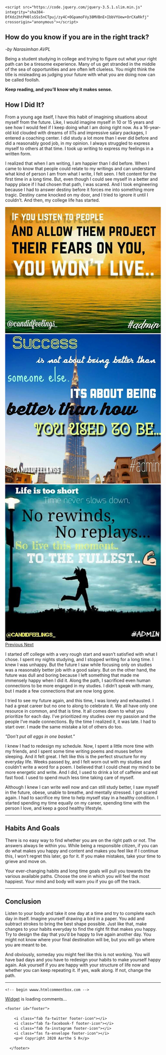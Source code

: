 <!DOCTYPE html>
<html lang="en">
<head>
    <meta charset="UTF-8">
    <meta name="viewport" content="width=device-width, initial-scale=1.0">
    <title>Document</title>
    <!-- bootstrap and CSS -->
    <link rel="stylesheet" href="https://stackpath.bootstrapcdn.com/bootstrap/4.5.2/css/bootstrap.min.css" integrity="sha384-JcKb8q3iqJ61gNV9KGb8thSsNjpSL0n8PARn9HuZOnIxN0hoP+VmmDGMN5t9UJ0Z" crossorigin="anonymous">
    <link rel="stylesheet" href="css/styles.css">
    <!-- google fonts -->
    <link href="https://fonts.googleapis.com/css2?family=Baloo+Tamma+2&family=Poppins:wght@200;400;600&display=swap" rel="stylesheet">

    <script src="https://code.jquery.com/jquery-3.5.1.slim.min.js" integrity="sha384-DfXdz2htPH0lsSSs5nCTpuj/zy4C+OGpamoFVy38MVBnE+IbbVYUew+OrCXaRkfj" crossorigin="anonymous"></script>
<script src="https://cdn.jsdelivr.net/npm/popper.js@1.16.1/dist/umd/popper.min.js" integrity="sha384-9/reFTGAW83EW2RDu2S0VKaIzap3H66lZH81PoYlFhbGU+6BZp6G7niu735Sk7lN" crossorigin="anonymous"></script>
<script src="https://stackpath.bootstrapcdn.com/bootstrap/4.5.2/js/bootstrap.min.js" integrity="sha384-B4gt1jrGC7Jh4AgTPSdUtOBvfO8shuf57BaghqFfPlYxofvL8/KUEfYiJOMMV+rV" crossorigin="anonymous"></script>

<!-- Awesomefonts icon -->
<script src="https://kit.fontawesome.com/34b7eb1336.js" crossorigin="anonymous"></script>
</head>
<body>
    <section class="header">
        <div class="heading" style="background-image: url(header.jpg);">
            <h1 id="header-h1">How do you know if you are in the right track?</h1>
            <p id="by"><em>-by Narasimhan AVPL</em></p>
        </div>
        <div class="header-content">
            <p>Being a student studying in college and trying to figure out what your right path can be a tiresome experience. Many of us get stranded in the middle of the sea of opportunities and are often left clueless. You might think the title is misleading as judging your future with what you are doing now can be called foolish.</p>
            <p id="head-cont-p"><strong>Keep reading, and you’ll know why it makes sense.</strong></p>
        </div>
    </section>
    <section class="how">
        <h2>How I Did It?</h2>
        <p>From a young age itself, I have this habit of imagining situations about myself from the future. Like, I would imagine myself in 10 or 15 years and see how I would feel if I keep doing what I am doing right now. As a 16-year-old kid clouded with dreams of IITs and impressive salary packages, I entered a coaching center. I did study a lot more than I ever did before and did a reasonably good job, in my opinion. I always struggled to express myself to others at that time. I took up writing to express my feelings in a written form.</p>
        <p>I realized that when I am writing, I am happier than I did before. When I came to know that people could relate to my writings and can understand what kind of person I am from what I write, I felt seen. I felt content for the first time in a long time. But, even though I could see myself in a better and happy place if I had chosen that path, I was scared. And I took engineering because I had to answer destiny before it forces me into something more tragic. Destiny came knocked on my door, and I tried to ignore it until I couldn’t. And then, my college life has started.</p>
        <section id="slide-show">
        <div id="carouselExampleControls" class="carousel slide" data-ride="False">
            <div class="carousel-inner">
              <div class="carousel-item active">
                <img id="img" src="carousel-img1.jpeg" class="d-block w-50" alt="...">
              </div>
              <div class="carousel-item">
                <img id="img" src="carousel-img2.jpeg" class="d-block w-50" alt="...">
              </div>
              <div class="carousel-item">
                <img id="img" src="carousel-img3.jpeg" class="d-block w-50" alt="...">
              </div>
            </div>
            <a class="carousel-control-prev" href="#carouselExampleControls" role="button" data-slide="prev">
              <span class="carousel-control-prev-icon" aria-hidden="true"></span>
              <span class="sr-only">Previous</span>
            </a>
            <a class="carousel-control-next" href="#carouselExampleControls" role="button" data-slide="next">
              <span class="carousel-control-next-icon" aria-hidden="true"></span>
              <span class="sr-only">Next</span>
            </a>
          </div>
        </section>
        <p>I started off college with a very rough start and wasn’t satisfied with what I chose. I spent my nights studying, and I stopped writing for a long time. I knew I was unhappy. But the future I saw while focusing only on studies was a reasonably better job with a good salary. But on the other hand, the future was dull and boring because I left something that made me immensely happy when I did it. Along the path, I sacrificed even human connections to be more engaged in my studies. I didn’t speak with many, but I made a few connections that are now long gone.</p>
        <p>I tried to see my future again, and this time, I was lonely and exhausted. I had a great career but no one to along to celebrate it. We all have only one resource in common, and that is time. It all comes down to what you prioritize for each day. I’ve prioritized my studies over my passion and the people I’ve made connections. By the time I realized it, it was late. I had to start over. I made the same mistake a lot of others do too.</p>
        <p id="spl-p1"><span id="spl-p"><em>"Don’t put all eggs in one basket."</em></span></p>
        <p>I knew I had to redesign my schedule. Now, I spent a little more time with my friends, and I spent some time writing poems and muses before sleeping. And it felt great. I felt like this is the perfect structure for my everyday life. Weeks passed by, and I felt worn out with my studies and couldn’t write a word for a poem. I believed that I could cheat my mind to be more energetic and write. And I did, I used to drink a lot of caffeine and eat fast food. I used to spend much less time taking care of myself.</p>
        <p>Although I knew I can write well now and can still study better, I saw myself in the future, obese, unable to breathe, and mentally stressed. I got scared again. I had to sacrifice my time to help myself stay in a healthy condition. I started spending my time equally on my career, spending time with the person I love, and keep a good healthy lifestyle.</p>
        <hr>
    </section>
    <section class="habits">
        <h2>Habits And Goals</h2>
        <p>There is no easy way to find whether you are on the right path or not. The answers always lie within you. While being a responsible citizen, if you can do what makes you happy and content and makes you feel like if I continue this, I won’t regret this later, go for it. If you make mistakes, take your time to grieve and move on.</p>
        <p>Your ever-changing habits and long time goals will pull you towards the various available paths. Choose the one in which you will feel the most happiest. Your mind and body will warn you if you go off the track.</p>
        <hr>
      </section>
    <section class="conclusion">
        <h2>Conclusion</h2>
        <p>Listen to your body and take it one day at a time and try to complete each day in itself. Imagine yourself drawing a bird in a paper. You add and subtract strokes to bring the best shape possible. Just like that, make changes to your habits everyday to find the right fit that makes you happy. Try to design the day that you’d be happy to live again another day. You might not know where your final destination will be, but you will go where you are meant to be.</p>
        <p>And obviously, someday you might feel like this is not working. You will have bad days and you have to redesign your habits to make yourself happy again. Ask yourself if you are happy with your structure of life now and whether you can keep repeating it. If yes, walk along. If not, change the path.</p>
        <hr>
      </section>

    <!-- begin wwww.htmlcommentbox.com -->
 <div id="HCB_comment_box"><a href="http://www.htmlcommentbox.com">Widget</a> is loading comments...</div>
 <link rel="stylesheet" type="text/css" href="https://www.htmlcommentbox.com/static/skins/bootstrap/twitter-bootstrap.css?v=0" />
 <script type="text/javascript" id="hcb"> /*<!--*/ if(!window.hcb_user){hcb_user={};} (function(){var s=document.createElement("script"), l=hcb_user.PAGE || (""+window.location).replace(/'/g,"%27"), h="https://www.htmlcommentbox.com";s.setAttribute("type","text/javascript");s.setAttribute("src", h+"/jread?page="+encodeURIComponent(l).replace("+","%2B")+"&mod=%241%24wq1rdBcg%24Ivuf3WJtdMj2xyGWdwAw30"+"&opts=16862&num=10&ts=1597152045148");if (typeof s!="undefined") document.getElementsByTagName("head")[0].appendChild(s);})(); /*-->*/ </script>
<!-- end www.htmlcommentbox.com -->

    <footer id="footer">

        <i class="fab fa-twitter footer-icon"></i>
        <i class="fab fa-facebook-f footer-icon"></i>
        <i class="fab fa-instagram footer-icon"></i>
        <i class="fas fa-envelope footer-icon"></i>
        <p>© Copyright 2020 Aarthe S R</p>
    
      </footer>
</body>
</html>
